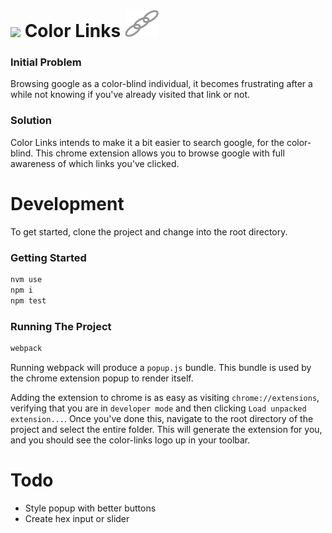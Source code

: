 ![ ](https://travis-ci.org/therynamo/color-links.svg?branch=master)
Color Links ![ ](./public/images/links.png)
===

### Initial Problem

Browsing google as a color-blind individual, it becomes frustrating after a while not
knowing if you've already visited that link or not.

### Solution

Color Links intends to make it a bit easier to search google, for the color-blind.
This chrome extension allows you to browse google with full awareness of which links
you've clicked.

# Development

To get started, clone the project and change into the root directory.

### Getting Started

```bash
nvm use
npm i
npm test
```

### Running The Project

```bash
webpack
```

Running webpack will produce a `popup.js` bundle. This bundle is used by the chrome extension popup to render itself.

Adding the extension to chrome is as easy as visiting `chrome://extensions`, verifying that you are in `developer mode` and then clicking `Load unpacked extension...`. Once you've done this, navigate to the root directory of the project and select the entire folder. This will generate the extension for you, and you should see the color-links logo up in your toolbar.

Todo
===

- Style popup with better buttons
- Create hex input or slider

